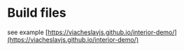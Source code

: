 # Build files

see example [https://viacheslavjs.github.io/interior-demo/](https://viacheslavjs.github.io/interior-demo/)
